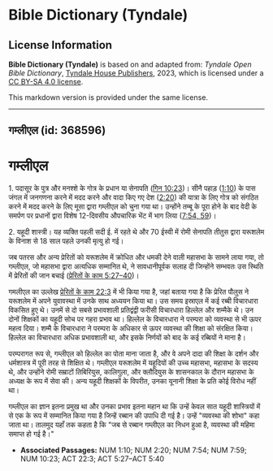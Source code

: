 # Bible Dictionary (Tyndale)

## License Information

**Bible Dictionary (Tyndale)** is based on and adapted from: _Tyndale Open Bible Dictionary_, [Tyndale House Publishers](https://tyndaleopenresources.com/), 2023, which is licensed under a [CC BY-SA 4.0 license](https://creativecommons.org/licenses/by-sa/4.0/legalcode.en).

This markdown version is provided under the same license.



--------------------------------

## गम्लीएल (id: 368596)

गम्लीएल
=======

1\. पदासूर के पुत्र और मनश्शे के गोत्र के प्रधान या सेनापति ([गिन 10:23](https://ref.ly/Num10:23))। सीनै पहाड़ ([1:10](https://ref.ly/Num1:10)) के पास जंगल में जनगणना करने में मदद करने और वादा किए गए देश ([2:20](https://ref.ly/Num2:20)) की यात्रा के लिए गोत्र को संगठित करने में मदद करने के लिए मूसा द्वारा गम्लीएल को चुना गया था। उन्होंने तम्बू के पूरा होने के बाद वेदी के समर्पण पर प्रधानों द्वारा विशेष 12\-दिवसीय औपचारिक भेंट में भाग लिया ([7:54, 59](https://ref.ly/Num7:54,Num7:59))।

2\. यहूदी शास्त्री। यह व्यक्ति पहली सदी ई. में रहते थे और 70 ईस्वी में रोमी सेनापति तीतुस द्वारा यरूशलेम के विनाश से 18 साल पहले उनकी मृत्यु हो गई। 

जब पतरस और अन्य प्रेरितों को यरूशलेम में क्रोधित और धमकी देने वाली महासभा के सामने लाया गया, तो गम्लीएल, जो महासभा द्वारा अत्यधिक सम्मानित थे, ने सावधानीपूर्वक सलाह दी जिन्होंने सम्भवतः उस स्थिति में प्रेरितों की जान बचाई ([प्रेरितों के काम 5:27–40](https://ref.ly/Acts5:27-Acts5:40))।

गमलीएल का उल्लेख [प्रेरितों के काम 22:3](https://ref.ly/Acts22:3) में भी किया गया है, जहां बताया गया है कि प्रेरित पौलुस ने यरूशलेम में अपने युवावस्था में उनके साथ अध्ययन किया था। उस समय इस्राएल में कई रब्बी विचारधारा विकसित हुए थे। उनमें से दो सबसे प्रभावशाली प्रतिद्वंद्वी फरीसी विचारधारा हिल्लेल और शम्मैके थे। उन दोनों शिक्षकों का यहूदी सोच पर गहरा प्रभाव था। हिल्लेल के विचारधारा ने परम्परा को व्यवस्था से भी ऊपर महत्व दिया। शम्मै के विचारधारा ने परम्परा के अधिकार से ऊपर व्यवस्था की शिक्षा को संरक्षित किया। हिल्लेल का विचारधारा अधिक प्रभावशाली था, और इसके निर्णयों को बाद के कई रब्बियों ने माना है।

परम्परागत रूप से, गम्लीएल को हिल्लेल का पोता माना जाता है, और वे अपने दादा की शिक्षा के दर्शन और धर्मशास्त्र में पूरी तरह से शिक्षित थे। गम्लीएल यरूशलेम में यहूदियों की उच्च महासभा, महासभा के सदस्य थे, और उन्होंने रोमी सम्राटों तिबिरियुस, कालिगुला, और क्लौदियुस के शासनकाल के दौरान महासभा के अध्यक्ष के रूप में सेवा की। अन्य यहूदी शिक्षकों के विपरीत, उनका यूनानी शिक्षा के प्रति कोई विरोध नहीं था।

गम्लीएल का ज्ञान इतना प्रमुख था और उनका प्रभाव इतना महान था कि उन्हें केवल सात यहूदी शास्त्रियों में से एक के रूप में सम्मानित किया गया है जिन्हें रब्बान की उपाधि दी गई है। उन्हें "व्यवस्था की शोभा" कहा जाता था। तालमुद यहाँ तक कहता है कि "जब से रब्बान गम्लीएल का निधन हुआ है, व्यवस्था की महिमा समाप्त हो गई है।"

* **Associated Passages:** NUM 1:10; NUM 2:20; NUM 7:54; NUM 7:59; NUM 10:23; ACT 22:3; ACT 5:27–ACT 5:40

